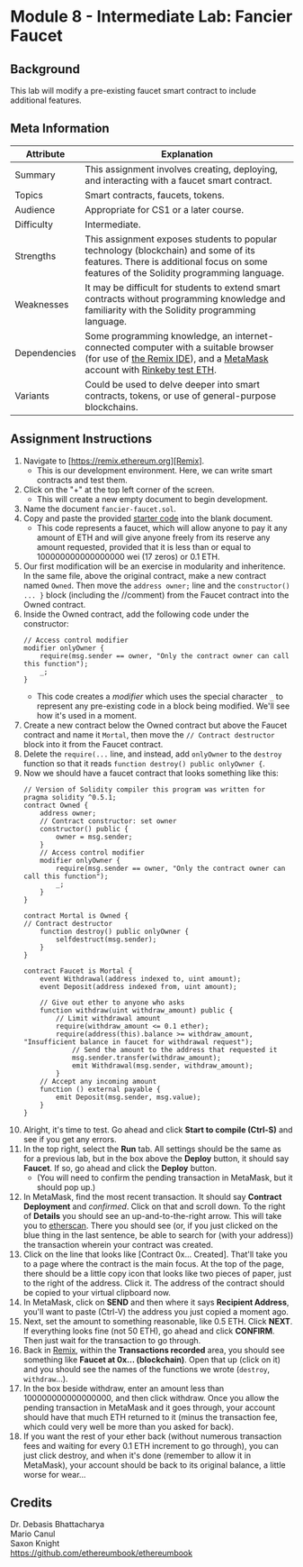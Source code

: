 # Module 8 - Intermediate Lab: Fancier Faucet

## Background
This lab will modify a pre-existing faucet smart contract to include additional features.

## Meta Information
| Attribute | Explanation |
| - | - |
| Summary | This assignment involves creating, deploying, and interacting with a faucet smart contract. |
| Topics  | Smart contracts, faucets, tokens. |
| Audience | Appropriate for CS1 or a later course. |
| Difficulty | Intermediate. |
| Strengths | This assignment exposes students to popular technology (blockchain) and some of its features. There is additional focus on some features of the Solidity programming language. |
| Weaknesses | It may be difficult for students to extend smart contracts without programming knowledge and familiarity with the Solidity programming language. |
| Dependencies | Some programming knowledge, an internet-connected computer with a suitable browser (for use of [the Remix IDE][Remix]), and a [MetaMask][MetaMask] account with [Rinkeby test ETH][RinkebyFaucet]. |
| Variants | Could be used to delve deeper into smart contracts, tokens, or use of general-purpose blockchains. |

## Assignment Instructions
1. Navigate to [https://remix.ethereum.org][Remix].
    * This is our development environment. Here, we can write smart contracts and test them.
2. Click on the "+" at the top left corner of the screen.
    * This will create a new empty document to begin development.
3. Name the document `fancier-faucet.sol`.
4. Copy and paste the provided [starter code][StarterCode] into the blank document.
    * This code represents a faucet, which will allow anyone to pay it any amount of ETH and will give anyone freely from its reserve any amount requested, provided that it is less than or equal to 100000000000000000 wei (17 zeros) or 0.1 ETH.
5. Our first modification will be an exercise in modularity and inheritence. In the same file, above the original contract, make a new contract named `Owned`. Then move the `address owner;` line and the `constructor() ... }` block (including the //comment) from the Faucet contract into the Owned contract.
6. Inside the Owned contract, add the following code under the constructor:
    ```solidity
    // Access control modifier
    modifier onlyOwner {
        require(msg.sender == owner, "Only the contract owner can call this function");
        _;
    }
    ```
    * This code creates a _modifier_ which uses the special character `_` to represent any pre-existing code in a block being modified. We'll see how it's used in a moment.
7. Create a new contract below the Owned contract but above the Faucet contract and name it `Mortal`, then move the `// Contract destructor` block into it from the Faucet contract.
8. Delete the `require(...` line, and instead, add `onlyOwner` to the `destroy` function so that it reads `function destroy() public onlyOwner {`.
9. Now we should have a faucet contract that looks something like this:
    ```solidity
    // Version of Solidity compiler this program was written for
    pragma solidity ^0.5.1;
    contract Owned {
        address owner;
        // Contract constructor: set owner
        constructor() public {
            owner = msg.sender;
        }
        // Access control modifier
        modifier onlyOwner {
            require(msg.sender == owner, "Only the contract owner can call this function");
            _;
        }
    }

    contract Mortal is Owned {
    // Contract destructor
        function destroy() public onlyOwner {
            selfdestruct(msg.sender);
        }
    }

    contract Faucet is Mortal {
        event Withdrawal(address indexed to, uint amount);
        event Deposit(address indexed from, uint amount);

        // Give out ether to anyone who asks
        function withdraw(uint withdraw_amount) public {
            // Limit withdrawal amount
            require(withdraw_amount <= 0.1 ether);
            require(address(this).balance >= withdraw_amount, "Insufficient balance in faucet for withdrawal request");
                // Send the amount to the address that requested it
                msg.sender.transfer(withdraw_amount);
                emit Withdrawal(msg.sender, withdraw_amount);
            }
        // Accept any incoming amount
        function () external payable {
            emit Deposit(msg.sender, msg.value);
        }
    }
    ```
10. Alright, it's time to test. Go ahead and click **Start to compile (Ctrl-S)** and see if you get any errors.
11. In the top right, select the **Run** tab. All settings should be the same as for a previous lab, but in the box above the **Deploy** button, it should say **Faucet**. If so, go ahead and click the **Deploy** button.
    * (You will need to confirm the pending transaction in MetaMask, but it should pop up.)
13. In MetaMask, find the most recent transaction. It should say **Contract Deployment** and _confirmed_. Click on that and scroll down. To the right of **Details** you should see an up-and-to-the-right arrow. This will take you to [etherscan][Etherscan]. There you should see (or, if you just clicked on the blue thing in the last sentence, be able to search for (with your address)) the transaction wherein your contract was created.
14. Click on the line that looks like \[Contract 0x... Created\]. That'll take you to a page where the contract is the main focus. At the top of the page, there should be a little copy icon that looks like two pieces of paper, just to the right of the address. Click it. The address of the contract should be copied to your virtual clipboard now.
15. In MetaMask, click on **SEND** and then where it says **Recipient Address**, you'll want to paste (Ctrl-V) the address you just copied a moment ago.
16. Next, set the amount to something reasonable, like 0.5 ETH. Click **NEXT**. If everything looks fine (not 50 ETH), go ahead and click **CONFIRM**. Then just wait for the transaction to go through.
17. Back in [Remix][Remix], within the **Transactions recorded** area, you should see something like **Faucet at 0x... (blockchain)**. Open that up (click on it) and you should see the names of the functions we wrote (`destroy`, `withdraw`...).
18. In the box beside withdraw, enter an amount less than 100000000000000000, and then click withdraw. Once you allow the pending transaction in MetaMask and it goes through, your account should have that much ETH returned to it (minus the transaction fee, which could very well be more than you asked for back).
19. If you want the rest of your ether back (without numerous transaction fees and waiting for every 0.1 ETH increment to go through), you can just click destroy, and when it's done (remember to allow it in MetaMask), your account should be back to its original balance, a little worse for wear...

## Credits
Dr. Debasis Bhattacharya  
Mario Canul  
Saxon Knight  
https://github.com/ethereumbook/ethereumbook  

[Remix]: https://remix.ethereum.org/
[Etherscan]: https://rinkeby.etherscan.io/
[MetaMask]: https://metamask.io/
[RinkebyFaucet]: https://www.rinkeby.io/#faucet
[StarterCode]: https://github.com/UHMC/module-8-lab-intermediate/blob/master/faucet.sol
